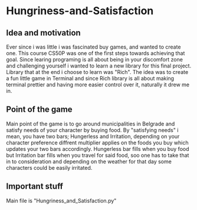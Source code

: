 # Hungriness-and-Satisfaction

## Idea and motivation
Ever since i was little i was fascinated buy games, and wanted to create one. This course CS50P was one of the first steps towards achieving that goal. Since learing programing is all about being in your discomfort zone and challenging yourself i wanted to learn a new library for this final project.
Library that at the end i choose to learn was "Rich". The idea was to create a fun little game in Terminal and since Rich library is all about making terminal prettier and having more easier control over it, naturally it drew me in. 

## Point of the game
Main point of the game is to go around municipalities in Belgrade and satisfy needs of your character by buying food. By "satisfying needs" i mean, you have two bars; Hungerless and Irritation, depending on your character preference diffrent multiplier applies on the foods you buy which updates your two bars accordingly.
Hungerless bar fills when you buy food but Irritation bar fills when you travel for said food, soo one has to take that in to consideration and depending on the weather for that day some characters could be easily irritated. 

## Important stuff
Main file is "Hungriness_and_Satisfaction.py"
 

